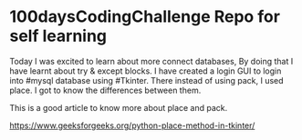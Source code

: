 # 100daysCodingChallenge Repo for self learning

Today I was excited to learn about more connect databases, By doing that I have learnt about try & except blocks. I have created a login GUI to login into #mysql  database using #Tkinter. There instead of using pack, I used place. I got to know the differences between them.



This is a good article to know more about place and pack.

https://www.geeksforgeeks.org/python-place-method-in-tkinter/
